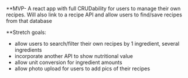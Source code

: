 **MVP-  A react app with full CRUDability for users to manage their own recipes. Will also link to a recipe API and allow users to find/save recipes from that database

**Stretch goals:
- allow users to search/filter their own recipes by 1 ingredient, several ingredients
- incorporate another API to show nutritional value
- allow unit conversion for ingredient amounts
- allow photo upload for users to add pics of their recipes

